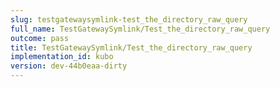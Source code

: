 ```yaml
---
slug: testgatewaysymlink-test_the_directory_raw_query
full_name: TestGatewaySymlink/Test_the_directory_raw_query
outcome: pass
title: TestGatewaySymlink/Test_the_directory_raw_query
implementation_id: kubo
version: dev-44b0eaa-dirty
---
```


